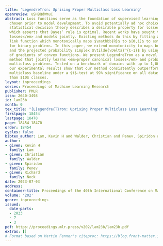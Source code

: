 ```yaml
---
title: 'LegendreTron: Uprising Proper Multiclass Loss Learning'
openreview: uSHBQdWmuC
abstract: Loss functions serve as the foundation of supervised learning and are often
  chosen prior to model development. To avoid potentially ad hoc choices of losses,
  statistical decision theory describes a desirable property for losses known as <em>properness</em>,
  which asserts that Bayes’ rule is optimal. Recent works have sought to <em>learn
  losses</em> and models jointly. Existing methods do this by fitting an inverse canonical
  link function which monotonically maps $\mathbb{R}$ to $[0,1]$ to estimate probabilities
  for binary problems. In this paper, we extend monotonicity to maps between $\mathbb{R}^{C-1}$
  and the projected probability simplex $\tilde{\Delta}^{C-1}$ by using monotonicity
  of gradients of convex functions. We present LegendreTron as a novel and practical
  method that jointly learns <em>proper canonical losses</em> and probabilities for
  multiclass problems. Tested on a benchmark of domains with up to 1,000 classes,
  our experimental results show that our method consistently outperforms the natural
  multiclass baseline under a $t$-test at 99% significance on all datasets with greater
  than $10$ classes.
layout: inproceedings
series: Proceedings of Machine Learning Research
publisher: PMLR
issn: 2640-3498
id: lam23b
month: 0
tex_title: "{L}egendre{T}ron: Uprising Proper Multiclass Loss Learning"
firstpage: 18454
lastpage: 18470
page: 18454-18470
order: 18454
cycles: false
bibtex_author: Lam, Kevin H and Walder, Christian and Penev, Spiridon and Nock, Richard
author:
- given: Kevin H
  family: Lam
- given: Christian
  family: Walder
- given: Spiridon
  family: Penev
- given: Richard
  family: Nock
date: 2023-07-03
address: 
container-title: Proceedings of the 40th International Conference on Machine Learning
volume: '202'
genre: inproceedings
issued:
  date-parts:
  - 2023
  - 7
  - 3
pdf: https://proceedings.mlr.press/v202/lam23b/lam23b.pdf
extras: []
# Format based on Martin Fenner's citeproc: https://blog.front-matter.io/posts/citeproc-yaml-for-bibliographies/
---
```

